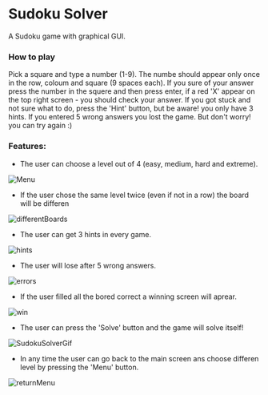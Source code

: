 # Sudoku Solver
A Sudoku game with graphical GUI.

### How to play
Pick a square and type a number (1-9).
The numbe should appear only once in the row, coloum and square (9 spaces each).
If you sure of your answer press the number in the squere and then press enter,
if a red 'X' appear on the top right screen - you should check your answer.
If you got stuck and not sure what to do, press the 'Hint' button, but be aware! you only have 3 hints.
If you entered 5 wrong answers you lost the game. But don't worry! you can try again :)

### Features:
* The user can choose a level out of 4 (easy, medium, hard and extreme).

![Menu](https://user-images.githubusercontent.com/49832265/95656990-8d250180-0b1a-11eb-9be2-c7d513932a9c.jpg)





* If the user chose the same level twice (even if not in a row) the board will be differen

![differentBoards](https://user-images.githubusercontent.com/49832265/95657191-bf832e80-0b1b-11eb-9158-afdd28070950.gif)





* The user can get 3 hints in every game.

![hints](https://user-images.githubusercontent.com/49832265/95657356-cbbbbb80-0b1c-11eb-8050-dddec925b1d9.gif)





* The user will lose after 5 wrong answers.

![errors](https://user-images.githubusercontent.com/49832265/95657534-a3808c80-0b1d-11eb-83d7-a2e8ae84e7c7.gif)





* If the user filled all the bored correct a winning screen will aprear.

![win](https://user-images.githubusercontent.com/49832265/95657822-51d90180-0b1f-11eb-8517-a3d96e111073.gif)





* The user can press the 'Solve' button and the game will solve itself!

![SudokuSolverGif](https://user-images.githubusercontent.com/49832265/95656576-02db9e00-0b18-11eb-87b8-0660d45e6b65.gif)





* In any time the user can go back to the main screen ans choose differen level by pressing the 'Menu' button.

![returnMenu](https://user-images.githubusercontent.com/49832265/95657886-a11f3200-0b1f-11eb-9187-19b4c36394ac.gif)